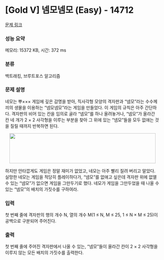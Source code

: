 # [Gold V] 넴모넴모 (Easy) - 14712 

[문제 링크](https://www.acmicpc.net/problem/14712) 

### 성능 요약

메모리: 15372 KB, 시간: 372 ms

### 분류

백트래킹, 브루트포스 알고리즘

### 문제 설명

<p>네모는 뿌××× 게임에 깊은 감명을 받아, 직사각형 모양의 격자판과 “넴모”라는 수수께끼의 생물을 이용하는 “넴모넴모”라는 게임을 만들었다. 이 게임의 규칙은 아주 간단하다. 격자판의 비어 있는 칸을 임의로 골라 “넴모”를 하나 올려놓거나, “넴모”가 올라간 칸 네 개가 2 × 2 사각형을 이루는 부분을 찾아 그 위에 있는 “넴모”들을 모두 없애는 것을 질릴 때까지 반복하면 된다.</p>

<p style="text-align: center;"><img alt="" src="https://onlinejudgeimages.s3-ap-northeast-1.amazonaws.com/problem/14700/1.png" style="height:98px; width:476px"></p>

<p>하지만 안타깝게도 게임은 정말 재미가 없었고, 네모는 아주 빨리 질려 버리고 말았다. 실망한 네모는 게임을 적당히 플레이하다가, “넴모”를 없애고 싶은데 격자판 위에 없앨 수 있는 “넴모”가 없으면 게임을 그만두기로 했다. 네모가 게임을 그만두었을 때 나올 수 있는 “넴모”의 배치의 가짓수를 구하여라.</p>

### 입력 

 <p>첫 번째 줄에 격자판의 행의 개수 N, 열의 개수 M(1 ≤ N, M ≤ 25, 1 ≤ N × M ≤ 25)이 공백으로 구분되어 주어진다.</p>

### 출력 

 <p>첫 번째 줄에 주어진 격자판에서 나올 수 있는, “넴모”들이 올라간 칸이 2 × 2 사각형을 이루지 않는 모든 배치의 가짓수를 출력한다.</p>

